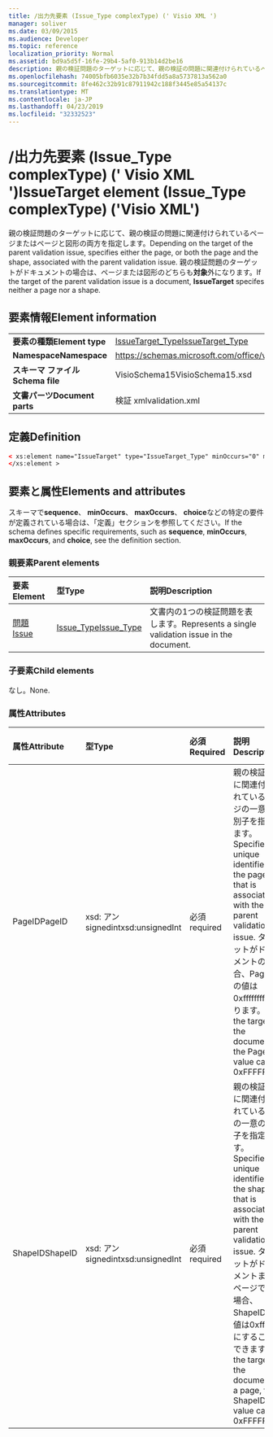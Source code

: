 ```yaml
---
title: /出力先要素 (Issue_Type complexType) (' Visio XML ')
manager: soliver
ms.date: 03/09/2015
ms.audience: Developer
ms.topic: reference
localization_priority: Normal
ms.assetid: bd9a5d5f-16fe-29b4-5af0-913b14d2be16
description: 親の検証問題のターゲットに応じて、親の検証の問題に関連付けられているページまたはページと図形の両方を指定します。 親の検証問題のターゲットがドキュメントの場合は、ページまたは図形のどちらも対象外になります。
ms.openlocfilehash: 74005bfb6035e32b7b34fdd5a8a5737813a562a0
ms.sourcegitcommit: 8fe462c32b91c87911942c188f3445e85a54137c
ms.translationtype: MT
ms.contentlocale: ja-JP
ms.lasthandoff: 04/23/2019
ms.locfileid: "32332523"
---
```

# <a name="issuetarget-element-issuetype-complextype-visio-xml"></a><span data-ttu-id="5857c-104">/出力先要素 (Issue_Type complexType) (' Visio XML ')</span><span class="sxs-lookup"><span data-stu-id="5857c-104">IssueTarget element (Issue_Type complexType) ('Visio XML')</span></span>

<span data-ttu-id="5857c-105">親の検証問題のターゲットに応じて、親の検証の問題に関連付けられているページまたはページと図形の両方を指定します。</span><span class="sxs-lookup"><span data-stu-id="5857c-105">Depending on the target of the parent validation issue, specifies either the page, or both the page and the shape, associated with the parent validation issue.</span></span> <span data-ttu-id="5857c-106">親の検証問題のターゲットがドキュメントの場合は、ページまたは図形のどちらも**対象**外になります。</span><span class="sxs-lookup"><span data-stu-id="5857c-106">If the target of the parent validation issue is a document, **IssueTarget** specifes neither a page nor a shape.</span></span> 
  
## <a name="element-information"></a><span data-ttu-id="5857c-107">要素情報</span><span class="sxs-lookup"><span data-stu-id="5857c-107">Element information</span></span>

|||
|:-----|:-----|
|<span data-ttu-id="5857c-108">**要素の種類**</span><span class="sxs-lookup"><span data-stu-id="5857c-108">**Element type**</span></span> <br/> |[<span data-ttu-id="5857c-109">IssueTarget_Type</span><span class="sxs-lookup"><span data-stu-id="5857c-109">IssueTarget_Type</span></span>](issuetarget_type-complextypevisio-xml.md) <br/> |
|<span data-ttu-id="5857c-110">**Namespace**</span><span class="sxs-lookup"><span data-stu-id="5857c-110">**Namespace**</span></span> <br/> |https://schemas.microsoft.com/office/visio/2012/main  <br/> |
|<span data-ttu-id="5857c-111">**スキーマ ファイル**</span><span class="sxs-lookup"><span data-stu-id="5857c-111">**Schema file**</span></span> <br/> |<span data-ttu-id="5857c-112">VisioSchema15</span><span class="sxs-lookup"><span data-stu-id="5857c-112">VisioSchema15.xsd</span></span>  <br/> |
|<span data-ttu-id="5857c-113">**文書パーツ**</span><span class="sxs-lookup"><span data-stu-id="5857c-113">**Document parts**</span></span> <br/> |<span data-ttu-id="5857c-114">検証 xml</span><span class="sxs-lookup"><span data-stu-id="5857c-114">validation.xml</span></span>  <br/> |
   
## <a name="definition"></a><span data-ttu-id="5857c-115">定義</span><span class="sxs-lookup"><span data-stu-id="5857c-115">Definition</span></span>

```XML
< xs:element name="IssueTarget" type="IssueTarget_Type" minOccurs="0" maxOccurs="1" >
</xs:element >
```

## <a name="elements-and-attributes"></a><span data-ttu-id="5857c-116">要素と属性</span><span class="sxs-lookup"><span data-stu-id="5857c-116">Elements and attributes</span></span>

<span data-ttu-id="5857c-117">スキーマで**sequence**、 **minOccurs**、 **maxOccurs**、 **choice**などの特定の要件が定義されている場合は、「定義」セクションを参照してください。</span><span class="sxs-lookup"><span data-stu-id="5857c-117">If the schema defines specific requirements, such as **sequence**, **minOccurs**, **maxOccurs**, and **choice**, see the definition section.</span></span> 
  
### <a name="parent-elements"></a><span data-ttu-id="5857c-118">親要素</span><span class="sxs-lookup"><span data-stu-id="5857c-118">Parent elements</span></span>

|<span data-ttu-id="5857c-119">**要素**</span><span class="sxs-lookup"><span data-stu-id="5857c-119">**Element**</span></span>|<span data-ttu-id="5857c-120">**型**</span><span class="sxs-lookup"><span data-stu-id="5857c-120">**Type**</span></span>|<span data-ttu-id="5857c-121">**説明**</span><span class="sxs-lookup"><span data-stu-id="5857c-121">**Description**</span></span>|
|:-----|:-----|:-----|
|[<span data-ttu-id="5857c-122">問題</span><span class="sxs-lookup"><span data-stu-id="5857c-122">Issue</span></span>](issue-element-issues_type-complextypevisio-xml.md) <br/> |[<span data-ttu-id="5857c-123">Issue_Type</span><span class="sxs-lookup"><span data-stu-id="5857c-123">Issue_Type</span></span>](issue_type-complextypevisio-xml.md) <br/> |<span data-ttu-id="5857c-124">文書内の1つの検証問題を表します。</span><span class="sxs-lookup"><span data-stu-id="5857c-124">Represents a single validation issue in the document.</span></span>  <br/> |
   
### <a name="child-elements"></a><span data-ttu-id="5857c-125">子要素</span><span class="sxs-lookup"><span data-stu-id="5857c-125">Child elements</span></span>

<span data-ttu-id="5857c-126">なし。</span><span class="sxs-lookup"><span data-stu-id="5857c-126">None.</span></span>
  
### <a name="attributes"></a><span data-ttu-id="5857c-127">属性</span><span class="sxs-lookup"><span data-stu-id="5857c-127">Attributes</span></span>

|<span data-ttu-id="5857c-128">**属性**</span><span class="sxs-lookup"><span data-stu-id="5857c-128">**Attribute**</span></span>|<span data-ttu-id="5857c-129">**型**</span><span class="sxs-lookup"><span data-stu-id="5857c-129">**Type**</span></span>|<span data-ttu-id="5857c-130">**必須**</span><span class="sxs-lookup"><span data-stu-id="5857c-130">**Required**</span></span>|<span data-ttu-id="5857c-131">**説明**</span><span class="sxs-lookup"><span data-stu-id="5857c-131">**Description**</span></span>|<span data-ttu-id="5857c-132">**可能な値**</span><span class="sxs-lookup"><span data-stu-id="5857c-132">**Possible values**</span></span>|
|:-----|:-----|:-----|:-----|:-----|
|<span data-ttu-id="5857c-133">PageID</span><span class="sxs-lookup"><span data-stu-id="5857c-133">PageID</span></span>  <br/> |<span data-ttu-id="5857c-134">xsd: アン signedint</span><span class="sxs-lookup"><span data-stu-id="5857c-134">xsd:unsignedInt</span></span>  <br/> |<span data-ttu-id="5857c-135">必須</span><span class="sxs-lookup"><span data-stu-id="5857c-135">required</span></span>  <br/> |<span data-ttu-id="5857c-136">親の検証問題に関連付けられているページの一意の識別子を指定します。</span><span class="sxs-lookup"><span data-stu-id="5857c-136">Specifies the unique identifier of the page that is associated with the parent validation issue.</span></span> <span data-ttu-id="5857c-137">ターゲットがドキュメントの場合、PageID の値は0xffffffff になります。</span><span class="sxs-lookup"><span data-stu-id="5857c-137">If the target is the document, the PageID value can be 0xFFFFFFFF.</span></span>  <br/> |<span data-ttu-id="5857c-138">xsd:/signedint 型の値。</span><span class="sxs-lookup"><span data-stu-id="5857c-138">Values of the xsd:unsignedInt type.</span></span>  <br/> |
|<span data-ttu-id="5857c-139">ShapeID</span><span class="sxs-lookup"><span data-stu-id="5857c-139">ShapeID</span></span>  <br/> |<span data-ttu-id="5857c-140">xsd: アン signedint</span><span class="sxs-lookup"><span data-stu-id="5857c-140">xsd:unsignedInt</span></span>  <br/> |<span data-ttu-id="5857c-141">必須</span><span class="sxs-lookup"><span data-stu-id="5857c-141">required</span></span>  <br/> |<span data-ttu-id="5857c-142">親の検証問題に関連付けられている図形の一意の識別子を指定します。</span><span class="sxs-lookup"><span data-stu-id="5857c-142">Specifies the unique identifier of the shape that is associated with the parent validation issue.</span></span> <span data-ttu-id="5857c-143">ターゲットがドキュメントまたはページである場合、ShapeID の値は0xffffffff にすることができます。</span><span class="sxs-lookup"><span data-stu-id="5857c-143">If the target is the document or a page, the ShapeID value can be 0xFFFFFFFF.</span></span>  <br/> |<span data-ttu-id="5857c-144">xsd:/signedint 型の値。</span><span class="sxs-lookup"><span data-stu-id="5857c-144">Values of the xsd:unsignedInt type.</span></span>  <br/> |
   

